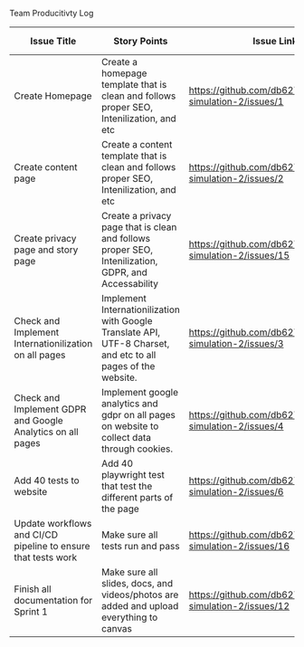 Team Producitivty Log

|Issue Title    |Story Points|Issue Link|Satus|Assigned to|Assigned On|Completed On|Notes|
|------------   |------------|----------|-----|-----------|-----------|------------|-----|
|Create Homepage|Create a homepage template that is clean and follows proper SEO, Intenilization, and etc|https://github.com/db627/mywebclass-simulation-2/issues/1|Complete|Dennis|3/20|3/26|Everything Properly Implemented|
|Create content page|Create a content template that is clean and follows proper SEO, Intenilization, and etc|https://github.com/db627/mywebclass-simulation-2/issues/2|Complete|Dennis|3/20|3/26|Everything Properly Implemented|
|Create privacy page and story page|Create a privacy page that is clean and follows proper SEO, Intenilization, GDPR, and Accessability|https://github.com/db627/mywebclass-simulation-2/issues/15|Complete|Dennis|3/20|3/26|Everything Properly Implemented|
|Check and Implement Internationilization on all pages|Implement Internationilization with Google Translate API, UTF-8 Charset, and etc to all pages of the website.|https://github.com/db627/mywebclass-simulation-2/issues/3|Complete|Dennis|3/20|3/27|Everything Properly Implemented|
|Check and Implement GDPR and Google Analytics on all pages|Implement google analytics and gdpr on all pages on website to collect data through cookies. |https://github.com/db627/mywebclass-simulation-2/issues/4|Complete|Dennis|3/20|3/26|Everything Properly Implemented|
|Add 40 tests to website|Add 40 playwright test that test the different parts of the page|https://github.com/db627/mywebclass-simulation-2/issues/6|Complete|Paul|3/20|3/27|Everything Properly Implemented|
|Update workflows and CI/CD pipeline to ensure that tests work|Make sure all tests run and pass|https://github.com/db627/mywebclass-simulation-2/issues/16|Complete|Paul|3/20|3/27|Everything Properly Implemented|
|Finish all documentation for Sprint 1|Make sure all slides, docs, and videos/photos are added and upload everything to canvas|https://github.com/db627/mywebclass-simulation-2/issues/12|Complete|Dennis and Paul|3/20|3/27|Everything Properly Implemented|
